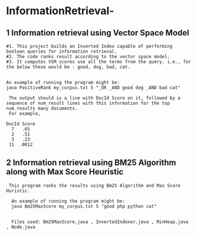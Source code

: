 # InformationRetrieval-

## 1 Information retrieval using Vector Space Model

    #1. This project builds an Inverted Index capable of performing boolean queries for information retrieval.  
    #2. The code ranks result according to the vector space model.   
    #3. It computes VSM scores use all the terms from the query. i.e., for the below these would be : good, dog, bad, cat.  


    An example of running the program might be:
    java PositiveRank my_corpus.txt 5 "_OR _AND good dog _AND bad cat"

     The output should is a line with DocId Score on it, followed by a sequence of num_result lines with this information for the top num_results many documents.
     For example,

    DocId Score  
      7   .65   
      2   .51  
      3   .23   
     11  .0012  



## 2 Information retrieval using BM25 Algorithm along with Max Score Heuristic 
     This program ranks the results using Bm25 Algorithm and Max Score Huristic.
     
      An example of running the program might be:
      java Bm25MaxScore my_corpus.txt 5 "good php python cat"
      
      
      Files used: Bm25MaxScore.java , InvertedIndexer.java , MinHeap.java , Node.java

